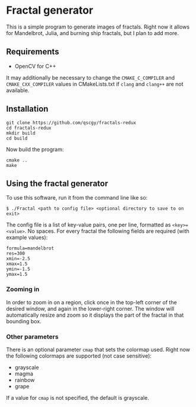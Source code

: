 # Fractal generator
This is a simple program to generate images of fractals. Right now it allows for Mandelbrot, Julia, and burning ship fractals, but I plan to add more.

## Requirements
- OpenCV for C++

It may additionally be necessary to change the `CMAKE_C_COMPILER` and `CMAKE_CXX_COMPILER` values in CMakeLists.txt if `clang` and `clang++` are not available.
## Installation
```
git clone https://github.com/qscgy/fractals-redux
cd fractals-redux
mkdir build
cd build
```
Now build the program:
```
cmake ..
make
```
## Using the fractal generator
To use this software, run it from the command line like so:
```
$ ./Fractal <path to config file> <optional directory to save to on exit>
```
The config file is a list of key-value pairs, one per line, formatted as `<key>=<value>`. No spaces. For every fractal the following fields are required (with example values):
```
formula=mandelbrot
res=300
xmin=-2.5
xmax=1.5
ymin=-1.5
ymax=1.5
```
### Zooming in
In order to zoom in on a region, click once in the top-left corner of the desired window, and again in the lower-right corner. The window will automatically resize and zoom so it displays the part of the fractal in that bounding box.

### Other parameters
There is an optional parameter `cmap` that sets the colormap used. Right now the following colormaps are supported (not case sensitive):
- grayscale
- magma
- rainbow
- grape

If a value for `cmap` is not specified, the default is grayscale.